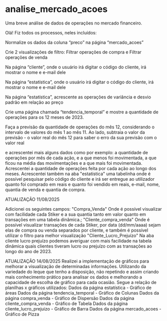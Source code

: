 # analise_mercado_acoes
Uma breve análise de dados de operações no mercado financeiro.

Olá! Fiz todos os processos, neles incluídos:

Normalize os dados da coluna “preco” na página “mercado_acoes”

Crie 2 visualizações de filtro: Filtrar operações de compra e Filtrar operações de venda

Na página “cliente”, onde o usuário irá digitar o código do cliente, irá mostrar o nome e e-mail dele

Na página “estatística”, onde o usuário irá digitar o código do cliente, irá mostrar o nome e e-mail dele

Na página “estatística”, acrescente as operações de variância e desvio padrão em relação ao preço

Crie uma página chamada “tendencia_temporal” e mostre a quantidade de operações para os 12 meses de 2023.

Faça a previsão da quantidade de operações do mês 12, considerando o intervalo de valores do mês 1 ao mês 11. Ao lado, subtraia o valor da previsão - o valor real do mês 12 para saber o erro da sua previsão com o valor real


e acrescentei mais alguns dados como por exemplo: a quantidade de operações por mês de cada ação, e a que menos foi movimentada, a que ficou na média das movimentações e a que mais foi movimentada. Acrescentei a quantidade de operações feita por cada ação ao longo dos meses. Acrescentei também na aba "estatística" uma tabelinha onde é possível pesquisar pelo código do cliente e irá ser entregue ao utilizador quanto foi comprado em reais e quanto foi vendido em reais, e-mail, nome, quantia de venda e quantia de compra.

 ATUALIZAÇÃO 11/08/2025

Adicionei os seguintes campos: 
"Compra_Venda"
Onde é possível visualizar com facilidade cada Stiker e a sua quantia tanto em valor quanto em transações em uma tabela dinâmica.;
"Cliente_compra_venda" 
Onde é possível visualizar transações de cada Stiker, por data (dd/mm/aaaa) sejam elas de compra ou venda separados por cliente, e também é possível utilizar o filtro para melhor visualização
 "Cliente_Lucro_Prejuízo"
Na aba cliente lucro prejuízo podemos averiguar com mais facilidade na tabela dinâmica quais clientes tiveram lucro ou prejuízo com as transações ao longo do ano de 2023.


ATUALIZAÇÃO 14/08/2025
Realizei a implementação de gráficos para melhorar a visualização de determinadas informações.
Utilizando da variedade do leque que tenho a disposição, não repetindo e assim criando mais conhecimento prático para analisar os dados e melhorando a capacidade de escolha de gráfico para cada ocasião.
Segue a relação de planilhas x gráficos utilizados:
Dados da página estatística - Gráfico de áreas
Dados da página tendencia_temporal - Gráfico de Colunas
Dados da página compra_venda - Gráfico de Dispersão
Dados da página cliente_compra_venda - Gráfico de Tabela
Dados da página cliente_lucro_prejuizo - Gráfico de Barra
Dados da página mercado_acoes - Gráfico de Pizza

